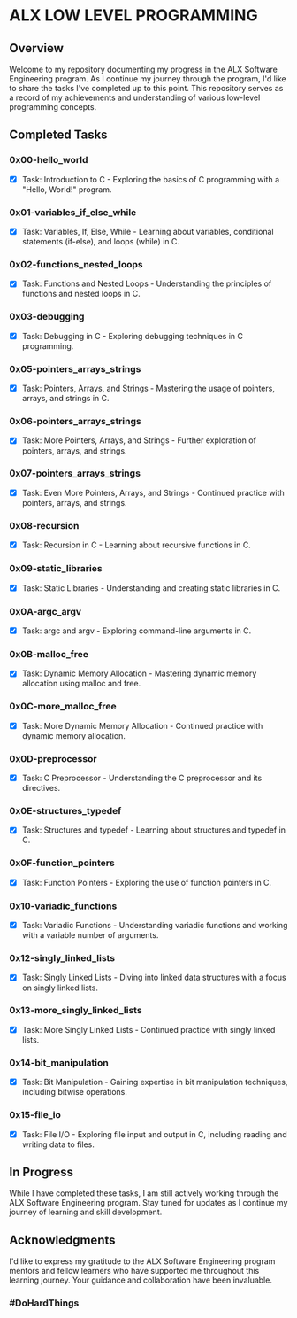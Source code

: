 # ALX LOW LEVEL PROGRAMMING

## Overview

Welcome to my repository documenting my progress in the ALX Software Engineering program. As I continue my journey through the program, I'd like to share the tasks I've completed up to this point. This repository serves as a record of my achievements and understanding of various low-level programming concepts.

## Completed Tasks

### 0x00-hello_world
- [x] Task: Introduction to C - Exploring the basics of C programming with a "Hello, World!" program.

### 0x01-variables_if_else_while
- [x] Task: Variables, If, Else, While - Learning about variables, conditional statements (if-else), and loops (while) in C.

### 0x02-functions_nested_loops
- [x] Task: Functions and Nested Loops - Understanding the principles of functions and nested loops in C.

### 0x03-debugging
- [x] Task: Debugging in C - Exploring debugging techniques in C programming.

### 0x05-pointers_arrays_strings
- [x] Task: Pointers, Arrays, and Strings - Mastering the usage of pointers, arrays, and strings in C.

### 0x06-pointers_arrays_strings
- [x] Task: More Pointers, Arrays, and Strings - Further exploration of pointers, arrays, and strings.

### 0x07-pointers_arrays_strings
- [x] Task: Even More Pointers, Arrays, and Strings - Continued practice with pointers, arrays, and strings.

### 0x08-recursion
- [x] Task: Recursion in C - Learning about recursive functions in C.

### 0x09-static_libraries
- [x] Task: Static Libraries - Understanding and creating static libraries in C.

### 0x0A-argc_argv
- [x] Task: argc and argv - Exploring command-line arguments in C.

### 0x0B-malloc_free
- [x] Task: Dynamic Memory Allocation - Mastering dynamic memory allocation using malloc and free.

### 0x0C-more_malloc_free
- [x] Task: More Dynamic Memory Allocation - Continued practice with dynamic memory allocation.

### 0x0D-preprocessor
- [x] Task: C Preprocessor - Understanding the C preprocessor and its directives.

### 0x0E-structures_typedef
- [x] Task: Structures and typedef - Learning about structures and typedef in C.

### 0x0F-function_pointers
- [x] Task: Function Pointers - Exploring the use of function pointers in C.

### 0x10-variadic_functions
- [x] Task: Variadic Functions - Understanding variadic functions and working with a variable number of arguments.

### 0x12-singly_linked_lists
- [x] Task: Singly Linked Lists - Diving into linked data structures with a focus on singly linked lists.

### 0x13-more_singly_linked_lists
- [x] Task: More Singly Linked Lists - Continued practice with singly linked lists.

### 0x14-bit_manipulation
- [x] Task: Bit Manipulation - Gaining expertise in bit manipulation techniques, including bitwise operations.

### 0x15-file_io
- [x] Task: File I/O - Exploring file input and output in C, including reading and writing data to files.

## In Progress

While I have completed these tasks, I am still actively working through the ALX Software Engineering program. Stay tuned for updates as I continue my journey of learning and skill development.

## Acknowledgments

I'd like to express my gratitude to the ALX Software Engineering program mentors and fellow learners who have supported me throughout this learning journey. Your guidance and collaboration have been invaluable.

### #DoHardThings
